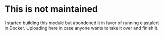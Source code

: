 # This is not maintained

I started building this module but abondoned it in favor of running elastalert in Docker. Uploading here in case anyone wants to take it over and finish it.
